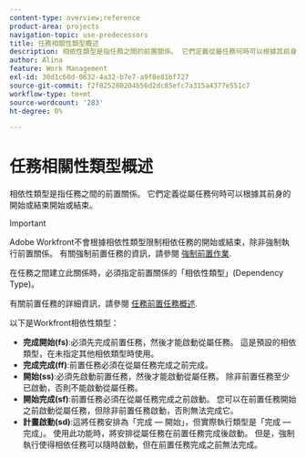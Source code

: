 ```yaml
---
content-type: overview;reference
product-area: projects
navigation-topic: use-predecessors
title: 任務相關性類型概述
description: 相依性類型是指任務之間的前置關係。 它們定義從屬任務何時可以根據其前身的開始或結束開始或結束。
author: Alina
feature: Work Management
exl-id: 30d1c60d-0632-4a32-b7e7-a9f8e81bf727
source-git-commit: f2f825280204b56d2dc85efc7a315a4377e551c7
workflow-type: tm+mt
source-wordcount: '283'
ht-degree: 0%

---
```


# 任務相關性類型概述

相依性類型是指任務之間的前置關係。 它們定義從屬任務何時可以根據其前身的開始或結束開始或結束。

>[!IMPORTANT]
>
>Adobe Workfront不會根據相依性類型限制相依任務的開始或結束，除非強制執行前置關係。 有關強制前置任務的資訊，請參閱 [強制前置作業](../../../manage-work/tasks/use-prdcssrs/enforced-predecessors.md).

在任務之間建立此關係時，必須指定前置關係的「相依性類型」(Dependency Type)。

有關前置任務的詳細資訊，請參閱 [任務前置任務概述](../../../manage-work/tasks/use-prdcssrs/predecessors-overview.md).

以下是Workfront相依性類型：

* **完成開始(fs)**:必須先完成前置任務，然後才能啟動從屬任務。 這是預設的相依類型，在未指定其他相依類型時使用。
* **完成完成(ff)**:前置任務必須在從屬任務完成之前完成。
* **開始(ss)**:必須先啟動前置任務，然後才能啟動從屬任務。 除非前置任務至少已啟動，否則不能啟動從屬任務。
* **開始完成(sf)**:前置任務必須在從屬任務完成之前啟動。 您可以在前置任務開始之前啟動從屬任務，但除非前置任務啟動，否則無法完成它。
* **計畫啟動(sd)**:這將任務安排為「完成 — 開始」，但實際執行類型是「完成 — 完成」。 使用此功能時，將安排從屬任務在前置任務完成後啟動。 但是，強制執行使得相依任務可以隨時啟動，但在前置任務完成之前無法完成。
